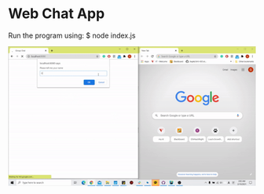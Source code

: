 # Web Chat App
 
Run the program using:
$ node index.js

![Web Chat App Demo](video/Web-Chat-App-GIF.gif)
